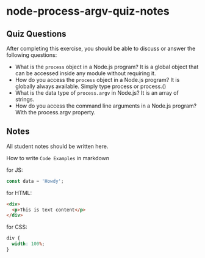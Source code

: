# node-process-argv-quiz-notes

## Quiz Questions

After completing this exercise, you should be able to discuss or answer the following questions:

- What is the `process` object in a Node.js program?
  It is a global object that can be accessed inside any module without requiring it.
- How do you access the `process` object in a Node.js program?
  It is globally always available. Simply type process or process.()
- What is the data type of `process.argv` in Node.js?
  It is an array of strings.
- How do you access the command line arguments in a Node.js program?
  With the process.argv property.

## Notes

All student notes should be written here.

How to write `Code Examples` in markdown

for JS:

```javascript
const data = 'Howdy';
```

for HTML:

```html
<div>
  <p>This is text content</p>
</div>
```

for CSS:

```css
div {
  width: 100%;
}
```
